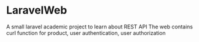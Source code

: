 # LaravelWeb
A small laravel academic project to learn about REST API
The web contains curl function for product, user authentication, user authorization
